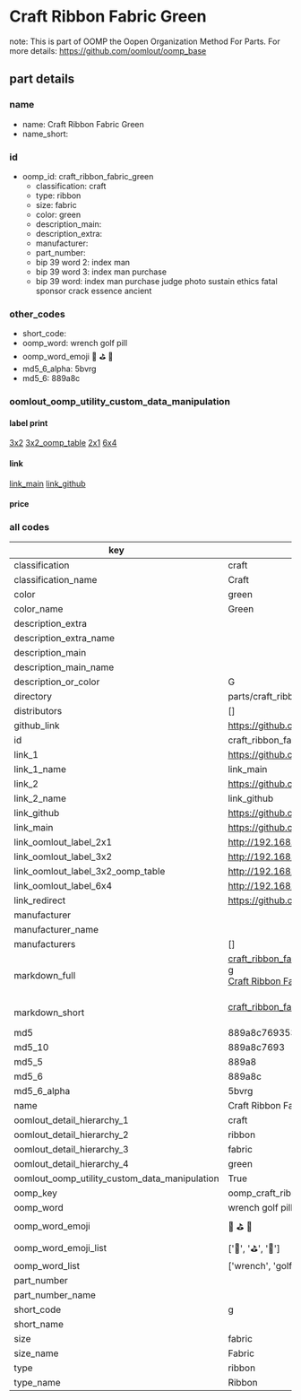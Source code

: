 # Craft Ribbon Fabric Green  

note: This is part of OOMP the Oopen Organization Method For Parts. For more details: https://github.com/oomlout/oomp_base

##  part details
  







### name
* name: Craft Ribbon Fabric Green
* name_short: 
### id
* oomp_id: craft_ribbon_fabric_green
  * classification: craft
  * type: ribbon
  * size: fabric
  * color: green
  * description_main: 
  * description_extra: 
  * manufacturer: 
  * part_number: 
  * bip 39 word 2: index man
  * bip 39 word 3: index man purchase
  * bip 39 word: index man purchase judge photo sustain ethics fatal sponsor crack essence ancient

### other_codes
* short_code: 
* oomp_word: wrench golf pill
* oomp_word_emoji :wrench: :golf: :pill:
* md5_6_alpha: 5bvrg
* md5_6: 889a8c






### oomlout_oomp_utility_custom_data_manipulation
#### label print
[3x2](http://192.168.1.245:1112/?label=oomp%205bvrg)
[3x2_oomp_table](http://192.168.1.108:1112/?label=oomp%205bvrg)
[2x1](http://192.168.1.242:1112/?label=oomp%205bvrg)
[6x4](http://192.168.1.55:1112/?label=oomp%205bvrg)    

#### link

[link_main](https://github.com/oomlout/oomlout_oomp_version_1_messy/tree/main/parts/craft_ribbon_fabric_green) [link_github](https://github.com/oomlout/oomlout_oomp_version_1_messy/tree/main/parts/craft_ribbon_fabric_green)                             

#### price







### all codes 
| key | value |  
| --- | --- |  
| classification | craft |  
| classification_name | Craft |  
| color | green |  
| color_name | Green |  
| description_extra |  |  
| description_extra_name |  |  
| description_main |  |  
| description_main_name |  |  
| description_or_color | G  |  
| directory | parts/craft_ribbon_fabric_green |  
| distributors | [] |  
| github_link | https://github.com/oomlout/oomlout_oomp_part_src/tree/main/parts/craft_ribbon_fabric_green |  
| id | craft_ribbon_fabric_green |  
| link_1 | https://github.com/oomlout/oomlout_oomp_version_1_messy/tree/main/parts/craft_ribbon_fabric_green |  
| link_1_name | link_main |  
| link_2 | https://github.com/oomlout/oomlout_oomp_version_1_messy/tree/main/parts/craft_ribbon_fabric_green |  
| link_2_name | link_github |  
| link_github | https://github.com/oomlout/oomlout_oomp_version_1_messy/tree/main/parts/craft_ribbon_fabric_green |  
| link_main | https://github.com/oomlout/oomlout_oomp_version_1_messy/tree/main/parts/craft_ribbon_fabric_green |  
| link_oomlout_label_2x1 | http://192.168.1.242:1112/?label=oomp%205bvrg |  
| link_oomlout_label_3x2 | http://192.168.1.245:1112/?label=oomp%205bvrg |  
| link_oomlout_label_3x2_oomp_table | http://192.168.1.108:1112/?label=oomp%205bvrg |  
| link_oomlout_label_6x4 | http://192.168.1.55:1112/?label=oomp%205bvrg |  
| link_redirect | https://github.com/oomlout/oomlout_oomp_version_1_messy/tree/main/parts/craft_ribbon_fabric_green |  
| manufacturer |  |  
| manufacturer_name |  |  
| manufacturers | [] |  
| markdown_full | [craft_ribbon_fabric_green](none)<br>[g](none)<br>[Craft Ribbon Fabric Green](none)<br><br> |  
| markdown_short | [craft_ribbon_fabric_green](none)<br><br> |  
| md5 | 889a8c76935389b76bd1d78b5c61b396 |  
| md5_10 | 889a8c7693 |  
| md5_5 | 889a8 |  
| md5_6 | 889a8c |  
| md5_6_alpha | 5bvrg |  
| name | Craft Ribbon Fabric Green |  
| oomlout_detail_hierarchy_1 | craft |  
| oomlout_detail_hierarchy_2 | ribbon |  
| oomlout_detail_hierarchy_3 | fabric |  
| oomlout_detail_hierarchy_4 | green |  
| oomlout_oomp_utility_custom_data_manipulation | True |  
| oomp_key | oomp_craft_ribbon_fabric_green |  
| oomp_word | wrench golf pill |  
| oomp_word_emoji | :wrench: :golf: :pill: |  
| oomp_word_emoji_list | [':wrench:', ':golf:', ':pill:'] |  
| oomp_word_list | ['wrench', 'golf', 'pill'] |  
| part_number |  |  
| part_number_name |  |  
| short_code | g |  
| short_name |  |  
| size | fabric |  
| size_name | Fabric |  
| type | ribbon |  
| type_name | Ribbon |  
